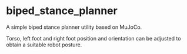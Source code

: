 # biped_stance_planner
A simple biped stance planner utility based on MuJoCo. 

Torso, left foot and right foot position and orientation can be adjusted to obtain a suitable robot posture.
